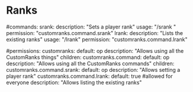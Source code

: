# Ranks
#commands:
 srank:
  description: "Sets a player rank"
  usage: "/srank <player> <rank>"
  permission: "customranks.command.srank"
 lrank:
  description: "Lists the existing ranks"
  usage: "/lrank"
  permission: "customranks.command.lrank"

#permissions:
 customranks:
  default: op
  description: "Allows using all the CustomRanks things"
  children:
   customranks.command:
    default: op
    description: "Allows using all the CustomRanks commands"
    children:
     customranks.command.srank:
      default: op
      description: "Allows setting a player rank"
     customranks.command.lrank:
      default: true #allowed for everyone
      description: "Allows listing the existing ranks"
